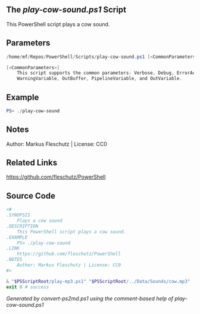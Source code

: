 ## The *play-cow-sound.ps1* Script

This PowerShell script plays a cow sound.

## Parameters
```powershell
/home/mf/Repos/PowerShell/Scripts/play-cow-sound.ps1 [<CommonParameters>]

[<CommonParameters>]
    This script supports the common parameters: Verbose, Debug, ErrorAction, ErrorVariable, WarningAction, 
    WarningVariable, OutBuffer, PipelineVariable, and OutVariable.
```

## Example
```powershell
PS> ./play-cow-sound

```

## Notes
Author: Markus Fleschutz | License: CC0

## Related Links
https://github.com/fleschutz/PowerShell

## Source Code
```powershell
<#
.SYNOPSIS
	Plays a cow sound
.DESCRIPTION
	This PowerShell script plays a cow sound.
.EXAMPLE
	PS> ./play-cow-sound
.LINK
	https://github.com/fleschutz/PowerShell
.NOTES
	Author: Markus Fleschutz | License: CC0
#>

& "$PSScriptRoot/play-mp3.ps1" "$PSScriptRoot/../Data/Sounds/cow.mp3"
exit 0 # success
```

*Generated by convert-ps2md.ps1 using the comment-based help of play-cow-sound.ps1*
